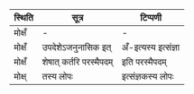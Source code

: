 | स्थिति | सूत्र | टिप्पणी |
| ----- | ------- | ------ |
| मोक्षँ | - | - |
| मोक्षँ | उपदेशेऽजनुनासिक इत् | अँ-इत्यस्य इत्संज्ञा |
| मोक्षँ | शेषात् कर्तरि परस्मैपदम् | इति परस्मैपदम् |
| मोक्ष् | तस्य लोपः | इत्संज्ञकस्य लोपः |

